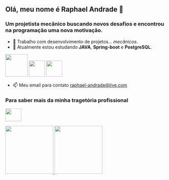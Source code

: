 ## Olá, meu nome é Raphael Andrade 👋
### Um projetista mecânico buscando novos desafios e encontrou na programação uma nova motivação.

- 🔭 Trabalho com desenvolvimento de projetos... *mecânicos*.
- 🌱 Atualmente estou estudando **JAVA**, **Spring-boot** e **PostgreSQL**.

<img src="https://cdn.jsdelivr.net/gh/devicons/devicon/icons/java/java-original-wordmark.svg"  width="70" height="70"/> <img src="https://cdn.jsdelivr.net/gh/devicons/devicon/icons/spring/spring-original.svg" width="50" height="50" /> <img src="https://cdn.jsdelivr.net/gh/devicons/devicon/icons/postgresql/postgresql-original.svg" width="50" height="50" />

- 📫 Meu email para contato <raphael-andrade@live.com>

### Para saber mais da minha tragetória profissional
<a href="https://www.linkedin.com/in/raphael-andrade-b75b34107/" target="_blank"><img src="https://cdn.jsdelivr.net/gh/devicons/devicon/icons/linkedin/linkedin-original.svg" width="50" height="40" target="_blank"></a>

<div>
<a href="https://github.com/raphael-andrade">
<img height="150em" src="https://github-readme-stats.vercel.app/api/top-langs/?username=raphael-andrade&layout=compact&langs_count=7&theme=dracula"/>
<img height="150em" src="https://github-readme-stats.vercel.app/api?username=raphael-andrade&show_icons=true&theme=dracula&include_all_commits=true&count_private=true"/>
</div>
<!--


Here are some ideas to get you started:



- 👯 I’m looking to collaborate on ...
- 🤔 I’m looking for help with ...

-  
- 😄 Pronouns: ...
- ⚡ Fun fact: ...
-->
